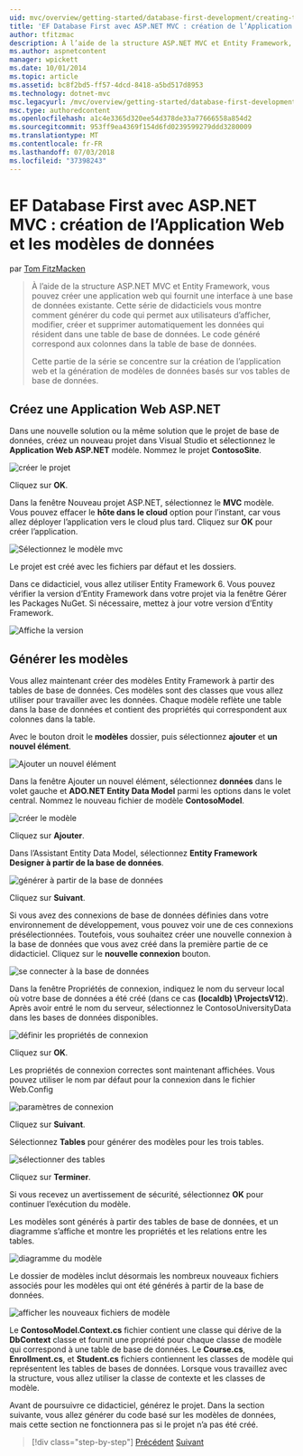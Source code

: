 ```yaml
---
uid: mvc/overview/getting-started/database-first-development/creating-the-web-application
title: 'EF Database First avec ASP.NET MVC : création de l’Application Web et les modèles de données | Microsoft Docs'
author: tfitzmac
description: À l’aide de la structure ASP.NET MVC et Entity Framework, vous pouvez créer une application web qui fournit une interface à une base de données existante. Ce didacticiel seri...
ms.author: aspnetcontent
manager: wpickett
ms.date: 10/01/2014
ms.topic: article
ms.assetid: bc8f2bd5-ff57-4dcd-8418-a5bd517d8953
ms.technology: dotnet-mvc
msc.legacyurl: /mvc/overview/getting-started/database-first-development/creating-the-web-application
msc.type: authoredcontent
ms.openlocfilehash: a1c4e3365d320ee54d378de33a77666558a854d2
ms.sourcegitcommit: 953ff9ea4369f154d6fd0239599279ddd3280009
ms.translationtype: MT
ms.contentlocale: fr-FR
ms.lasthandoff: 07/03/2018
ms.locfileid: "37398243"
---
```

<a name="ef-database-first-with-aspnet-mvc-creating-the-web-application-and-data-models"></a>EF Database First avec ASP.NET MVC : création de l’Application Web et les modèles de données
====================
par [Tom FitzMacken](https://github.com/tfitzmac)

> À l’aide de la structure ASP.NET MVC et Entity Framework, vous pouvez créer une application web qui fournit une interface à une base de données existante. Cette série de didacticiels vous montre comment générer du code qui permet aux utilisateurs d’afficher, modifier, créer et supprimer automatiquement les données qui résident dans une table de base de données. Le code généré correspond aux colonnes dans la table de base de données.
> 
> Cette partie de la série se concentre sur la création de l’application web et la génération de modèles de données basés sur vos tables de base de données.


## <a name="create-a-new-aspnet-web-application"></a>Créez une Application Web ASP.NET

Dans une nouvelle solution ou la même solution que le projet de base de données, créez un nouveau projet dans Visual Studio et sélectionnez le **Application Web ASP.NET** modèle. Nommez le projet **ContosoSite**.

![créer le projet](creating-the-web-application/_static/image1.png)

Cliquez sur **OK**.

Dans la fenêtre Nouveau projet ASP.NET, sélectionnez le **MVC** modèle. Vous pouvez effacer le **hôte dans le cloud** option pour l’instant, car vous allez déployer l’application vers le cloud plus tard. Cliquez sur **OK** pour créer l’application.

![Sélectionnez le modèle mvc](creating-the-web-application/_static/image2.png)

Le projet est créé avec les fichiers par défaut et les dossiers.

Dans ce didacticiel, vous allez utiliser Entity Framework 6. Vous pouvez vérifier la version d’Entity Framework dans votre projet via la fenêtre Gérer les Packages NuGet. Si nécessaire, mettez à jour votre version d’Entity Framework.

![Affiche la version](creating-the-web-application/_static/image3.png)

## <a name="generate-the-models"></a>Générer les modèles

Vous allez maintenant créer des modèles Entity Framework à partir des tables de base de données. Ces modèles sont des classes que vous allez utiliser pour travailler avec les données. Chaque modèle reflète une table dans la base de données et contient des propriétés qui correspondent aux colonnes dans la table.

Avec le bouton droit le **modèles** dossier, puis sélectionnez **ajouter** et **un nouvel élément**.

![Ajouter un nouvel élément](creating-the-web-application/_static/image4.png)

Dans la fenêtre Ajouter un nouvel élément, sélectionnez **données** dans le volet gauche et **ADO.NET Entity Data Model** parmi les options dans le volet central. Nommez le nouveau fichier de modèle **ContosoModel**.

![créer le modèle](creating-the-web-application/_static/image5.png)

Cliquez sur **Ajouter**.

Dans l’Assistant Entity Data Model, sélectionnez **Entity Framework Designer à partir de la base de données**.

![générer à partir de la base de données](creating-the-web-application/_static/image6.png)

Cliquez sur **Suivant**.

Si vous avez des connexions de base de données définies dans votre environnement de développement, vous pouvez voir une de ces connexions présélectionnées. Toutefois, vous souhaitez créer une nouvelle connexion à la base de données que vous avez créé dans la première partie de ce didacticiel. Cliquez sur le **nouvelle connexion** bouton.

![se connecter à la base de données](creating-the-web-application/_static/image7.png)

Dans la fenêtre Propriétés de connexion, indiquez le nom du serveur local où votre base de données a été créé (dans ce cas **(localdb) \ProjectsV12**). Après avoir entré le nom du serveur, sélectionnez le ContosoUniversityData dans les bases de données disponibles.

![définir les propriétés de connexion](creating-the-web-application/_static/image8.png)

Cliquez sur **OK**.

Les propriétés de connexion correctes sont maintenant affichées. Vous pouvez utiliser le nom par défaut pour la connexion dans le fichier Web.Config

![paramètres de connexion](creating-the-web-application/_static/image9.png)

Cliquez sur **Suivant**.

Sélectionnez **Tables** pour générer des modèles pour les trois tables.

![sélectionner des tables](creating-the-web-application/_static/image10.png)

Cliquez sur **Terminer**.

Si vous recevez un avertissement de sécurité, sélectionnez **OK** pour continuer l’exécution du modèle.

Les modèles sont générés à partir des tables de base de données, et un diagramme s’affiche et montre les propriétés et les relations entre les tables.

![diagramme du modèle](creating-the-web-application/_static/image11.png)

Le dossier de modèles inclut désormais les nombreux nouveaux fichiers associés pour les modèles qui ont été générés à partir de la base de données.

![afficher les nouveaux fichiers de modèle](creating-the-web-application/_static/image12.png)

Le **ContosoModel.Context.cs** fichier contient une classe qui dérive de la **DbContext** classe et fournit une propriété pour chaque classe de modèle qui correspond à une table de base de données. Le **Course.cs**, **Enrollment.cs**, et **Student.cs** fichiers contiennent les classes de modèle qui représentent les tables de bases de données. Lorsque vous travaillez avec la structure, vous allez utiliser la classe de contexte et les classes de modèle.

Avant de poursuivre ce didacticiel, générez le projet. Dans la section suivante, vous allez générer du code basé sur les modèles de données, mais cette section ne fonctionnera pas si le projet n’a pas été créé.

> [!div class="step-by-step"]
> [Précédent](setting-up-database.md)
> [Suivant](generating-views.md)
